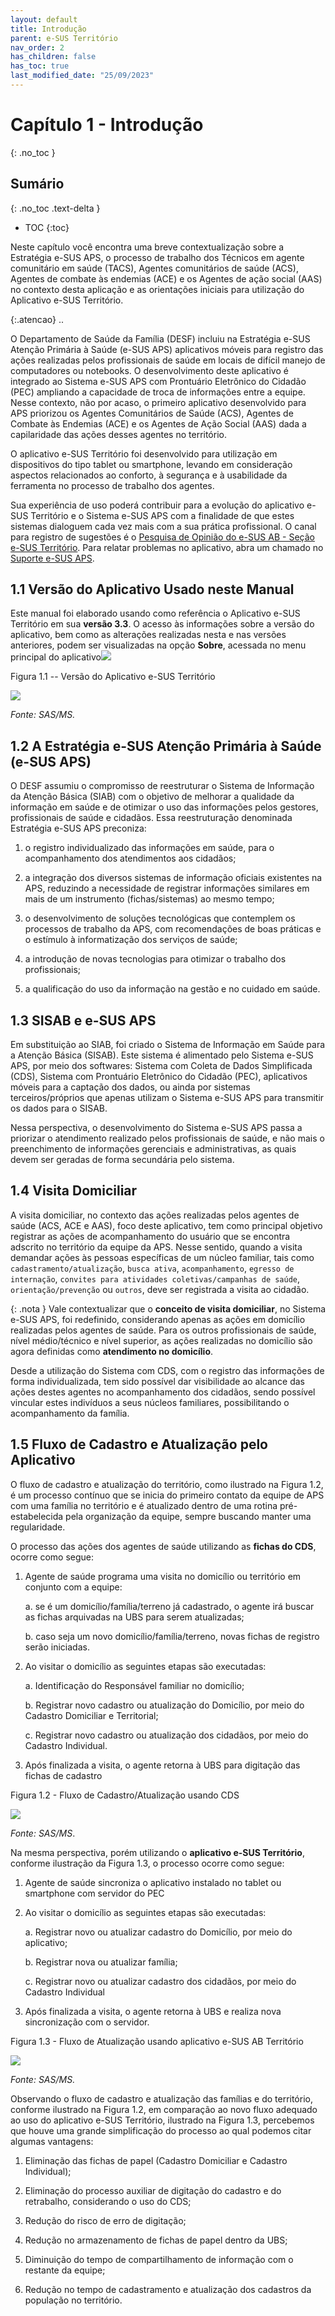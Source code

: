 ```yaml
---
layout: default
title: Introdução
parent: e-SUS Território
nav_order: 2
has_children: false
has_toc: true
last_modified_date: "25/09/2023"
---
```



# Capítulo 1 - Introdução
{: .no_toc }

## Sumário
{: .no_toc .text-delta }

- TOC
{:toc}

Neste capítulo você encontra uma breve contextualização sobre a Estratégia e-SUS APS, o processo de trabalho dos Técnicos em agente comunitário em saúde (TACS), Agentes comunitários de saúde (ACS), Agentes de combate às endemias (ACE) e os Agentes de ação social (AAS) no contexto desta aplicação e as orientações iniciais para utilização do Aplicativo e-SUS Território.

{:.atencao}
..

O Departamento de Saúde da Família (DESF) incluiu na Estratégia e-SUS Atenção Primária à Saúde (e-SUS APS) aplicativos móveis para registro das ações realizadas pelos profissionais de saúde em locais de difícil manejo de computadores ou notebooks. O desenvolvimento deste aplicativo é integrado ao Sistema e-SUS APS com Prontuário Eletrônico do Cidadão (PEC) ampliando a capacidade de troca de informações entre a equipe. Nesse contexto, não por acaso, o primeiro aplicativo desenvolvido para APS priorizou os Agentes Comunitários de Saúde (ACS), Agentes de Combate às Endemias (ACE) e os Agentes de Ação Social (AAS) dada a capilaridade das ações desses agentes no território.

O aplicativo e-SUS Território foi desenvolvido para utilização em dispositivos do tipo tablet ou smartphone, levando em consideração aspectos relacionados ao conforto, à segurança e à usabilidade da ferramenta no processo de trabalho dos agentes. 

Sua experiência de uso poderá contribuir para a evolução do aplicativo e-SUS Território e o Sistema e-SUS APS com a finalidade de que estes sistemas dialoguem cada vez mais com a sua prática profissional. O canal para registro de sugestões é o [Pesquisa de Opinião do e-SUS AB - Seção e-SUS Território](http://sisaps.saude.gov.br/pesquisa/). Para relatar problemas no aplicativo, abra um chamado no [Suporte e-SUS APS](http://esusaps.bridge.ufsc.br/pt-BR/support/login).

## 1.1 Versão do Aplicativo Usado neste Manual

Este manual foi elaborado usando como referência o Aplicativo e-SUS Território em sua **versão 3.3**. O acesso às informações sobre a versão do aplicativo, bem como as alterações realizadas nesta e nas versões anteriores, podem ser visualizadas na opção **Sobre**, acessada no menu principal do aplicativo![](media/image2.png)

Figura 1.1 -- Versão do Aplicativo e-SUS Território

![](media/image119.png)

*Fonte: SAS/MS.*

## 1.2 A Estratégia e-SUS Atenção Primária à Saúde (e-SUS APS)

O DESF assumiu o compromisso de reestruturar o Sistema de Informação da Atenção Básica (SIAB) com o objetivo de melhorar a qualidade da informação em saúde e de otimizar o uso das informações pelos gestores, profissionais de saúde e cidadãos. Essa reestruturação denominada Estratégia e-SUS APS preconiza:

1.  o registro individualizado das informações em saúde, para o acompanhamento dos atendimentos aos cidadãos;

2.  a integração dos diversos sistemas de informação oficiais existentes na APS, reduzindo a necessidade de registrar informações similares em mais de um instrumento (fichas/sistemas) ao mesmo tempo;

3.  o desenvolvimento de soluções tecnológicas que contemplem os processos de trabalho da APS, com recomendações de boas práticas e o estímulo à informatização dos serviços de saúde;

4.  a introdução de novas tecnologias para otimizar o trabalho dos profissionais;

5.  a qualificação do uso da informação na gestão e no cuidado em saúde.

## 1.3 SISAB e e-SUS APS

Em substituição ao SIAB, foi criado o Sistema de Informação em Saúde para a Atenção Básica (SISAB). Este sistema é alimentado pelo Sistema e-SUS APS, por meio dos softwares: Sistema com Coleta de Dados Simplificada (CDS), Sistema com Prontuário Eletrônico do Cidadão (PEC), aplicativos móveis para a captação dos dados, ou ainda por sistemas terceiros/próprios que apenas utilizam o Sistema e-SUS APS para transmitir os dados para o SISAB.

Nessa perspectiva, o desenvolvimento do Sistema e-SUS APS passa a priorizar o atendimento realizado pelos profissionais de saúde, e não mais o preenchimento de informações gerenciais e administrativas, as quais devem ser geradas de forma secundária pelo sistema.

## 1.4 Visita Domiciliar

A visita domiciliar, no contexto das ações realizadas pelos agentes de saúde (ACS, ACE e AAS), foco deste aplicativo, tem como principal objetivo registrar as ações de acompanhamento do usuário que se encontra adscrito no território da equipe da APS. Nesse sentido, quando a visita demandar ações às pessoas específicas de um núcleo familiar, tais como `cadastramento/atualização`, `busca ativa`, `acompanhamento`, `egresso de internação`, `convites para atividades coletivas/campanhas de saúde`, `orientação/prevenção` ou `outros`, deve ser registrada a visita ao cidadão.

{: .nota }
Vale contextualizar que o **conceito de visita domiciliar**, no Sistema e-SUS APS, foi redefinido, considerando apenas as ações em domicílio realizadas pelos agentes de saúde. Para os outros profissionais de saúde, nível médio/técnico e nível superior, as ações realizadas no domicílio são agora definidas como **atendimento no domicílio**.

Desde a utilização do Sistema com CDS, com o registro das informações de forma individualizada, tem sido possível dar visibilidade ao alcance das ações destes agentes no acompanhamento dos cidadãos, sendo possível vincular estes indivíduos a seus núcleos familiares, possibilitando o acompanhamento da família.

## 1.5 Fluxo de Cadastro e Atualização pelo Aplicativo

O fluxo de cadastro e atualização do território, como ilustrado na Figura 1.2, é um processo contínuo que se inicia do primeiro contato da equipe de APS com uma família no território e é atualizado dentro de uma rotina pré-estabelecida pela organização da equipe, sempre buscando manter uma regularidade.

O processo das ações dos agentes de saúde utilizando as **fichas do CDS**, ocorre como segue:

1.  Agente de saúde programa uma visita no domicílio ou território em conjunto com a equipe:

    a.  se é um domicílio/família/terreno já cadastrado, o agente irá buscar as fichas arquivadas na UBS para serem atualizadas;

    b.  caso seja um novo domicílio/família/terreno, novas fichas de registro serão iniciadas.

2.  Ao visitar o domicílio as seguintes etapas são executadas:

    a.  Identificação do Responsável familiar no domicílio;

    b.  Registrar novo cadastro ou atualização do Domicílio, por meio do Cadastro Domiciliar e Territorial;

    c.  Registrar novo cadastro ou atualização dos cidadãos, por meio do Cadastro Individual.

3.  Após finalizada a visita, o agente retorna à UBS para digitação das fichas de cadastro

Figura 1.2 - Fluxo de Cadastro/Atualização usando CDS

![](media/image4.png)

*Fonte: SAS/MS*.

Na mesma perspectiva, porém utilizando o **aplicativo e-SUS Território**, conforme ilustração da Figura 1.3, o processo ocorre como segue:

1.  Agente de saúde sincroniza o aplicativo instalado no tablet ou smartphone com servidor do PEC

2.  Ao visitar o domicílio as seguintes etapas são executadas:

    a.  Registrar novo ou atualizar cadastro do Domicílio, por meio do aplicativo;

    b.  Registrar nova ou atualizar família;

    c.  Registrar novo ou atualizar cadastro dos cidadãos, por meio do Cadastro Individual

3.  Após finalizada a visita, o agente retorna à UBS e realiza nova sincronização com o servidor.

Figura 1.3 - Fluxo de Atualização usando aplicativo e-SUS AB Território

![](media/image5.png)

*Fonte: SAS/MS.*

Observando o fluxo de cadastro e atualização das famílias e do território, conforme ilustrado na Figura 1.2, em comparação ao novo fluxo adequado ao uso do aplicativo e-SUS Território, ilustrado na Figura 1.3, percebemos que houve uma grande simplificação do processo ao qual podemos citar algumas vantagens:

1.  Eliminação das fichas de papel (Cadastro Domiciliar e Cadastro Individual);

2.  Eliminação do processo auxiliar de digitação do cadastro e do retrabalho, considerando o uso do CDS;

3.  Redução do risco de erro de digitação; 

4.  Redução no armazenamento de fichas de papel dentro da UBS;

5.  Diminuição do tempo de compartilhamento de informação com o restante da equipe;

6.  Redução no tempo de cadastramento e atualização dos cadastros da população no território.
